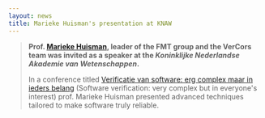 ```yaml
---
layout: news
title: Marieke Huisman's presentation at KNAW
---
```


>**Prof. <a href="http://wwwhome.ewi.utwente.nl/~marieke/" target="_blank">Marieke Huisman</a>, 
leader of the FMT group and the VerCors team was invited as a speaker at the _Koninklijke Nederlandse Akademie van Wetenschappen_.**
>
> In a conference titled <a href="https://www.knaw.nl/nl/actueel/agenda/verificatie-van-software" target="_blank">Verificatie van software: erg complex maar in ieders belang</a>
(Software verification: very complex but in everyone's interest) prof. Marieke Huisman presented
advanced techniques tailored to make software truly reliable.